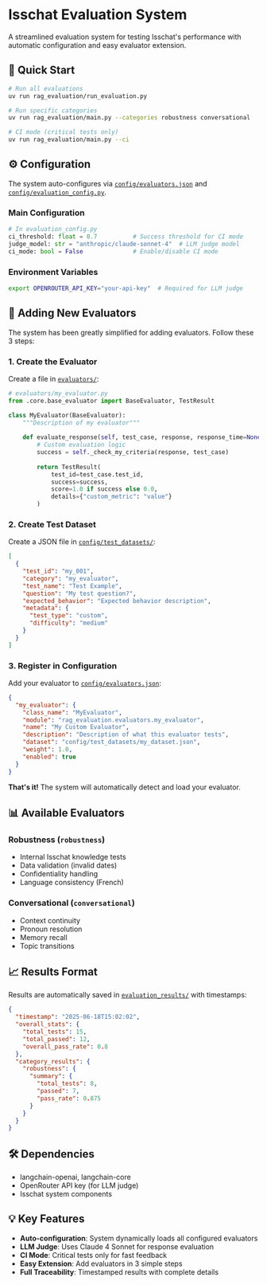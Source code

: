 # Isschat Evaluation System

A streamlined evaluation system for testing Isschat's performance with automatic configuration and easy evaluator extension.

## 🚀 Quick Start

```bash
# Run all evaluations
uv run rag_evaluation/run_evaluation.py

# Run specific categories
uv run rag_evaluation/main.py --categories robustness conversational

# CI mode (critical tests only)
uv run rag_evaluation/main.py --ci
```

## ⚙️ Configuration

The system auto-configures via [`config/evaluators.json`](config/evaluators.json) and [`config/evaluation_config.py`](config/evaluation_config.py).

### Main Configuration

```python
# In evaluation_config.py
ci_threshold: float = 0.7          # Success threshold for CI mode
judge_model: str = "anthropic/claude-sonnet-4"  # LLM judge model
ci_mode: bool = False              # Enable/disable CI mode
```

### Environment Variables

```bash
export OPENROUTER_API_KEY="your-api-key"  # Required for LLM judge
```

## 🧩 Adding New Evaluators

The system has been greatly simplified for adding evaluators. Follow these 3 steps:

### 1. Create the Evaluator

Create a file in [`evaluators/`](evaluators/):

```python
# evaluators/my_evaluator.py
from .core.base_evaluator import BaseEvaluator, TestResult

class MyEvaluator(BaseEvaluator):
    """Description of my evaluator"""
    
    def evaluate_response(self, test_case, response, response_time=None):
        # Custom evaluation logic
        success = self._check_my_criteria(response, test_case)
        
        return TestResult(
            test_id=test_case.test_id,
            success=success,
            score=1.0 if success else 0.0,
            details={"custom_metric": "value"}
        )
```

### 2. Create Test Dataset

Create a JSON file in [`config/test_datasets/`](config/test_datasets/):

```json
[
  {
    "test_id": "my_001",
    "category": "my_evaluator",
    "test_name": "Test Example",
    "question": "My test question?",
    "expected_behavior": "Expected behavior description",
    "metadata": {
      "test_type": "custom",
      "difficulty": "medium"
    }
  }
]
```

### 3. Register in Configuration

Add your evaluator to [`config/evaluators.json`](config/evaluators.json):

```json
{
  "my_evaluator": {
    "class_name": "MyEvaluator",
    "module": "rag_evaluation.evaluators.my_evaluator",
    "name": "My Custom Evaluator",
    "description": "Description of what this evaluator tests",
    "dataset": "config/test_datasets/my_dataset.json",
    "weight": 1.0,
    "enabled": true
  }
}
```

**That's it!** The system will automatically detect and load your evaluator.

## 📊 Available Evaluators

### Robustness (`robustness`)
- Internal Isschat knowledge tests
- Data validation (invalid dates)
- Confidentiality handling
- Language consistency (French)

### Conversational (`conversational`)
- Context continuity
- Pronoun resolution
- Memory recall
- Topic transitions

## 📈 Results Format

Results are automatically saved in [`evaluation_results/`](../evaluation_results/) with timestamps:

```json
{
  "timestamp": "2025-06-18T15:02:02",
  "overall_stats": {
    "total_tests": 15,
    "total_passed": 12,
    "overall_pass_rate": 0.8
  },
  "category_results": {
    "robustness": {
      "summary": {
        "total_tests": 8,
        "passed": 7,
        "pass_rate": 0.875
      }
    }
  }
}
```

## 🛠️ Dependencies

- langchain-openai, langchain-core
- OpenRouter API key (for LLM judge)
- Isschat system components

## 💡 Key Features

- **Auto-configuration**: System dynamically loads all configured evaluators
- **LLM Judge**: Uses Claude 4 Sonnet for response evaluation
- **CI Mode**: Critical tests only for fast feedback
- **Easy Extension**: Add evaluators in 3 simple steps
- **Full Traceability**: Timestamped results with complete details